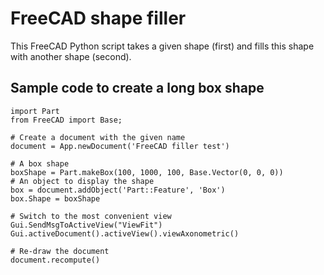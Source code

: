 # FreeCAD shape filler
This FreeCAD Python script takes a given shape (first) and fills this shape with another shape (second).

## Sample code to create a long box shape
```
import Part
from FreeCAD import Base;

# Create a document with the given name
document = App.newDocument('FreeCAD filler test')

# A box shape
boxShape = Part.makeBox(100, 1000, 100, Base.Vector(0, 0, 0))
# An object to display the shape
box = document.addObject('Part::Feature', 'Box')
box.Shape = boxShape

# Switch to the most convenient view
Gui.SendMsgToActiveView("ViewFit")
Gui.activeDocument().activeView().viewAxonometric()

# Re-draw the document
document.recompute()
```

